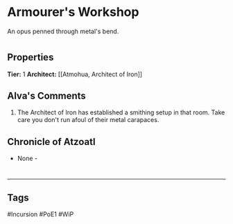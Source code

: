 # Armourer's Workshop
An opus penned through metal's bend.

#
## Properties
**Tier:** 1
**Architect:** [[Atmohua, Architect of Iron]]
## Alva's Comments
1. The Architect of Iron has established a smithing setup in that room. Take care you don't run afoul of their metal carapaces.
## Chronicle of Atzoatl
- None -

#
---
## Tags
#Incursion
#PoE1
#WiP
